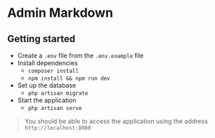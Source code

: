 # Admin Markdown

## Getting started

* Create a `.env` file from the `.env.example` file
* Install dependencies
  * `composer install`
  * `npm install && npm run dev`
* Set up the database
  * `php artisan migrate`
* Start the application
  * `php artisan serve`

> You should be able to access the application using the address `http://localhost:8080`
